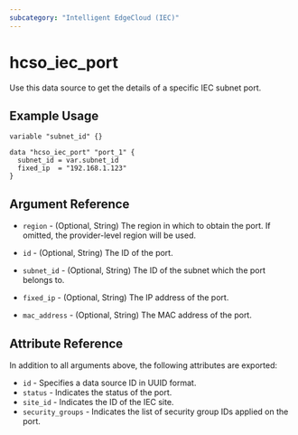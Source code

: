 ```yaml
---
subcategory: "Intelligent EdgeCloud (IEC)"
---
```


# hcso_iec_port

Use this data source to get the details of a specific IEC subnet port.

## Example Usage

```hcl
variable "subnet_id" {}

data "hcso_iec_port" "port_1" {
  subnet_id = var.subnet_id
  fixed_ip  = "192.168.1.123"
}
```

## Argument Reference

* `region` - (Optional, String) The region in which to obtain the port. If omitted, the provider-level region will be
  used.

* `id` - (Optional, String) The ID of the port.

* `subnet_id` - (Optional, String) The ID of the subnet which the port belongs to.

* `fixed_ip` - (Optional, String) The IP address of the port.

* `mac_address` - (Optional, String) The MAC address of the port.

## Attribute Reference

In addition to all arguments above, the following attributes are exported:

* `id` - Specifies a data source ID in UUID format.
* `status` - Indicates the status of the port.
* `site_id` - Indicates the ID of the IEC site.
* `security_groups` - Indicates the list of security group IDs applied on the port.
